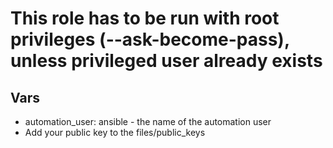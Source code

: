 # This role has to be run with root privileges (--ask-become-pass), unless privileged user already exists

## Vars
- automation_user: ansible - the name of the automation user
- Add your public key to the files/public_keys

